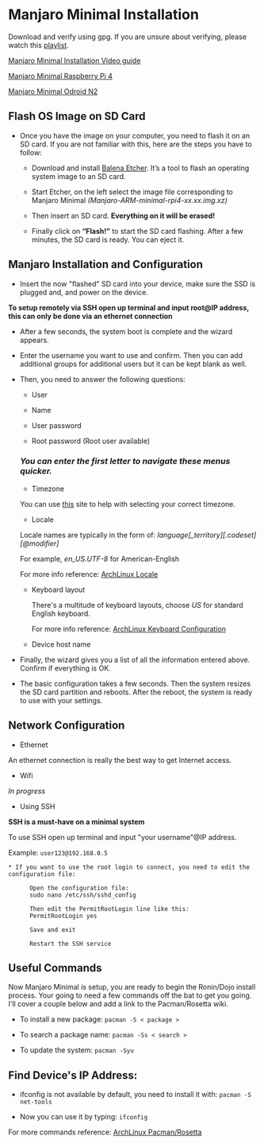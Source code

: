 # Manjaro Minimal Installation

Download and verify using gpg. If you are unsure about verifying, please watch this [playlist](https://www.youtube.com/playlist?list=PLmoQ11MXEmajkNPMvmc8OEeZ0zxOKbGRa).

[Manjaro Minimal Installation
Video guide](https://youtube.com/watch?v=ozAWczLqsB4) 

[Manjaro Minimal Raspberry Pi 4](https://manjaro.org/download/arm/raspberry-pi-4/arm8-raspberry-pi-4-minimal/)

[Manjaro Minimal Odroid N2](http://167.71.58.234/osimages/)

## Flash OS Image on SD Card

* Once you have the image on your computer, you need to flash it on an SD card. If you are not familiar with this, here are the steps you have to follow:

  * Download and install [Balena Etcher](https://www.balena.io/etcher/). It’s a tool to flash an operating system image to an SD card.

  * Start Etcher, on the left select the image file corresponding to Manjaro Minimal *(Manjaro-ARM-minimal-rpi4-xx.xx.img.xz)*

  * Then insert an SD card. 
**Everything on it will be erased!**

  * Finally click on **“Flash!”** to start the SD card flashing. After a few minutes, the SD card is ready. You can eject it.

## Manjaro Installation and Configuration

* Insert the now "flashed" SD card into your device, make sure the SSD is plugged and, and power on the device.

__**To setup remotely via SSH open up terminal and input root@IP address, this can only be done via an ethernet connection**__

  * After a few seconds, the system boot is complete and the wizard appears. 

* Enter the username you want to use and confirm. Then you can add additional groups for additional users but it can be kept blank as well. 

* Then, you need to answer the following questions:

  * User
  
  * Name

  * User password

  * Root password (Root user available) 

   ### __*You can enter the first letter to navigate these menus quicker.*__

   * Timezone

    You can use [this](https://worldtimezone.com/) site to help with selecting your correct timezone.

   * Locale

    Locale names are typically in the form of: 
    *language[_territory][.codeset][@modifier]*

    For example, *en_US.UTF-8* for   American-English

    For more info reference:
    [ArchLinux Locale](https://wiki.archlinux.org/index.php/Locale)

  * Keyboard layout

    There's a multitude of keyboard layouts, choose *US* for standard English keyboard. 

    For more info reference:
    [ArchLinux Keyboard Configuration](https://wiki.archlinux.org/index.php/Linux_console/Keyboard_configuration#Creating_a_custom_keymap)

   * Device host name

* Finally, the wizard gives you a list of all the information entered above. Confirm if everything is OK. 

* The basic configuration takes a few seconds. Then the system resizes the SD card partition and reboots. After the reboot, the system is ready to use with your settings. 

## Network Configuration
  * Ethernet 

An ethernet connection is really the best way to get Internet access. 

  * Wifi

*In progress*

* Using SSH

**SSH is a must-have on a minimal system**

To use SSH open up terminal and input "your username"@IP address.

Example: `user123@192.168.0.5`

    * If you want to use the root login to connect, you need to edit the configuration file: 

          Open the configuration file:
          sudo nano /etc/ssh/sshd_config

          Then edit the PermitRootLogin line like this:
          PermitRootLogin yes

          Save and exit

          Restart the SSH service

## Useful Commands
Now Manjaro Minimal is setup, you are ready to begin the Ronin/Dojo install process. Your going to need a few commands off the bat to get you going. I'll cover a couple below and add a link to the Pacman/Rosetta wiki. 

* To install a new package:
`pacman -S < package >`

* To search a package name: 
`pacman -Ss < search >`

* To update the system:
`pacman -Syu`

## Find Device's IP Address:

* ifconfig is not available by default, you need to install it with: 
`pacman -S net-tools`

* Now you can use it by typing: 
`ifconfig`

For more commands reference:
[ArchLinux Pacman/Rosetta](https://wiki.archlinux.org/index.php/Pacman/Rosetta)
